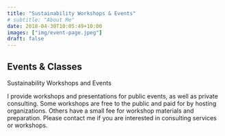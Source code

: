 ```yaml
---
title: "Sustainability Workshops & Events"
# subtitle: "About Me"
date: 2018-04-30T10:05:49+10:00
images: ["img/event-page.jpeg"]
draft: false
---
```


## Events & Classes
Sustainability Workshops and Events

I provide workshops and presentations for public events, as well as private consulting. Some workshops are free to the public and paid for by hosting organizations. Others have a small fee for workshop materials and preparation. Please contact me if you are interested in consulting services or workshops.